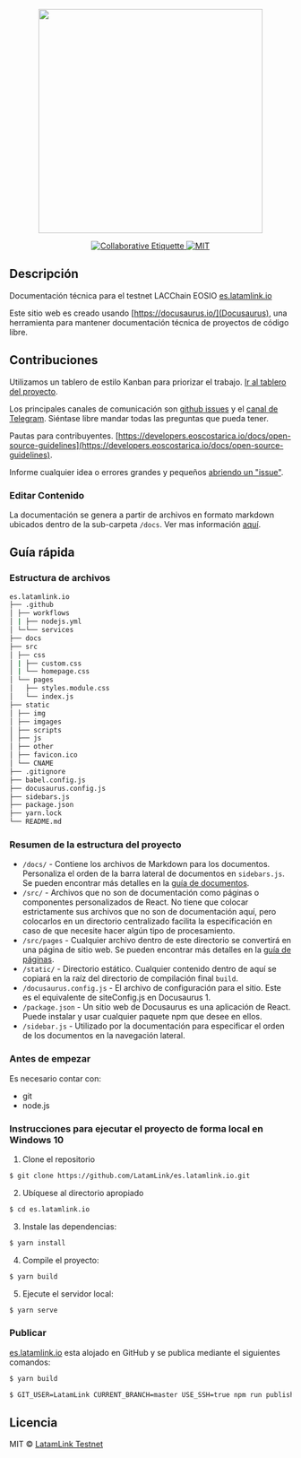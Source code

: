 <p align="center">
	<a href="https://latamlink.io">
		<img src="https://raw.githubusercontent.com/LatamLink/es.latamlink.io/master/static/images/latamlink_logo-h-full-color-overwhite.png" width="400px" >
	</a>
</p>

<p align="center">
	<a href="https://git.io/col">
		<img src="https://img.shields.io/badge/%E2%9C%93-collaborative_etiquette-brightgreen.svg" alt="Collaborative Etiquette">
	</a>
	<a href="#">
		<img src="https://img.shields.io/dub/l/vibe-d.svg" alt="MIT">
	</a>
</p>

## Descripción 
Documentación técnica para el testnet LACChain EOSIO [es.latamlink.io](https://es.latamlink.io)

Este sitio web es creado usando [https://docusaurus.io/](Docusaurus), una herramienta para mantener documentación técnica de proyectos de código libre. 

## Contribuciones 

Utilizamos un tablero de estilo Kanban para priorizar el trabajo. [Ir al tablero del proyecto](https://github.com/LatamLink/projects/1).

Los principales canales de comunicación son [github issues](https://github.com/LatamLink/latamlink.io/issues) y el [canal de Telegram](https://t.me/latamlink). Siéntase libre mandar todas las preguntas que pueda tener.

Pautas para contribuyentes. [https://developers.eoscostarica.io/docs/open-source-guidelines](https://developers.eoscostarica.io/docs/open-source-guidelines).

Informe cualquier idea o errores grandes y pequeños [abriendo un "issue"](https://github.com/LatamLink/latamlink.io/issues).

### Editar Contenido
La documentación se genera a partir de archivos en formato markdown ubicados dentro de la sub-carpeta `/docs`. Ver mas información [aquí](https://github.com/LatamLink/es.latamlink.io/tree/master/website).

## Guía rápida

### Estructura de archivos

```sh
es.latamlink.io
├── .github
│ ├── workflows
│ | ├── nodejs.yml
│ └─└── services
├── docs
├── src
│ ├── css
│ | ├── custom.css
│ | └── homepage.css
│ └── pages
│ 	├── styles.module.css
│   └── index.js
├── static
│ ├── img
│ ├── imgages
│ ├── scripts
│ ├── js
│ ├── other
│ ├── favicon.ico
│ └── CNAME
├── .gitignore
├── babel.config.js
├── docusaurus.config.js
├── sidebars.js
├── package.json
├── yarn.lock
└── README.md
```

### Resumen de la estructura del proyecto

- `/docs/` - Contiene los archivos de Markdown para los documentos. Personaliza el orden de la barra lateral de documentos en  `sidebars.js`. Se pueden encontrar más detalles en la [guía de documentos](https://v2.docusaurus.io/docs/markdown-features).
- `/src/` - Archivos que no son de documentación como páginas o componentes personalizados de React. No tiene que colocar estrictamente sus archivos que no son de documentación aquí, pero colocarlos en un directorio centralizado facilita la especificación en caso de que necesite hacer algún tipo de procesamiento.
- `/src/pages` - Cualquier archivo dentro de este directorio se convertirá en una página de sitio web. Se pueden encontrar más detalles en la [guía de páginas](https://v2.docusaurus.io/docs/creating-pages).
- `/static/` - Directorio estático. Cualquier contenido dentro de aquí se copiará en la raíz del directorio de compilación final `build`.
- `/docusaurus.config.js` - El archivo de configuración para el sitio. Este es el equivalente de siteConfig.js en Docusaurus 1.
- `/package.json` - Un sitio web de Docusaurus es una aplicación de React. Puede instalar y usar cualquier paquete npm que desee en ellos.
- `/sidebar.js` - Utilizado por la documentación para especificar el orden de los documentos en la navegación lateral.

### Antes de empezar
Es necesario contar con: 
* git
* node.js

### Instrucciones para ejecutar el proyecto de forma local en Windows 10

1. Clone el repositorio

```bash
$ git clone https://github.com/LatamLink/es.latamlink.io.git
```

2. Ubíquese al directorio apropiado

```bash
$ cd es.latamlink.io
```

3. Instale las dependencias:
```bash
$ yarn install 
```

4. Compile el proyecto:
```bash		
$ yarn build 
```

5. Ejecute el servidor local:
```bash		
$ yarn serve 
```

### Publicar
[es.latamlink.io](https://es.latamlink.io) esta alojado en GitHub y se publica mediante el siguientes comandos:

```bash		
$ yarn build 
```

```bash		
$ GIT_USER=LatamLink CURRENT_BRANCH=master USE_SSH=true npm run publish-gh-pages
```

## Licencia

MIT © [LatamLink Testnet](https://latamlink.io)  
